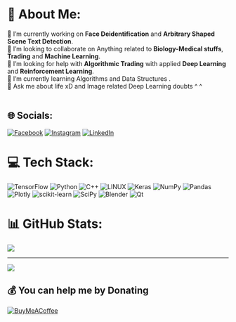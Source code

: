 # 💫 About Me:
🔭 I’m currently working on **Face Deidentification** and **Arbitrary Shaped Scene Text Detection**.<br>👯 I’m looking to collaborate on Anything related to **Biology-Medical stuffs**, **Trading** and **Machine Learning**.<br>🤝 I’m looking for help with **Algorithmic Trading** with applied **Deep Learning** and **Reinforcement Learning**.<br>🌱 I’m currently learning Algorithms and Data Structures .<br>💬 Ask me about life xD and Image related Deep Learning doubts ^ ^ <br><br>


## 🌐 Socials:
[![Facebook](https://img.shields.io/badge/Facebook-%231877F2.svg?logo=Facebook&logoColor=white)](https://facebook.com/100054238064238) [![Instagram](https://img.shields.io/badge/Instagram-%23E4405F.svg?logo=Instagram&logoColor=white)](https://instagram.com/still_sagar) [![LinkedIn](https://img.shields.io/badge/LinkedIn-%230077B5.svg?logo=linkedin&logoColor=white)](https://linkedin.com/in/sagar-srivastava-8baa231bb) 

# 💻 Tech Stack:
![TensorFlow](https://img.shields.io/badge/TensorFlow-%23FF6F00.svg?style=for-the-badge&logo=TensorFlow&logoColor=white) ![Python](https://img.shields.io/badge/python-3670A0?style=for-the-badge&logo=python&logoColor=ffdd54) ![C++](https://img.shields.io/badge/c++-%2300599C.svg?style=for-the-badge&logo=c%2B%2B&logoColor=white) ![LINUX](https://img.shields.io/badge/Linux-FCC624?style=for-the-badge&logo=linux&logoColor=black) ![Keras](https://img.shields.io/badge/Keras-%23D00000.svg?style=for-the-badge&logo=Keras&logoColor=white) ![NumPy](https://img.shields.io/badge/numpy-%23013243.svg?style=for-the-badge&logo=numpy&logoColor=white) ![Pandas](https://img.shields.io/badge/pandas-%23150458.svg?style=for-the-badge&logo=pandas&logoColor=white) ![Plotly](https://img.shields.io/badge/Plotly-%233F4F75.svg?style=for-the-badge&logo=plotly&logoColor=white) ![scikit-learn](https://img.shields.io/badge/scikit--learn-%23F7931E.svg?style=for-the-badge&logo=scikit-learn&logoColor=white) ![SciPy](https://img.shields.io/badge/SciPy-%230C55A5.svg?style=for-the-badge&logo=scipy&logoColor=%white) ![Blender](https://img.shields.io/badge/blender-%23F5792A.svg?style=for-the-badge&logo=blender&logoColor=white) ![Qt](https://img.shields.io/badge/Qt-%23217346.svg?style=for-the-badge&logo=Qt&logoColor=white)
# 📊 GitHub Stats:

![](https://github-readme-streak-stats.herokuapp.com/?user=Frozensun47&theme=dark&hide_border=false)<br/>

---
[![](https://visitcount.itsvg.in/api?id=Frozensun47&icon=0&color=1)](https://visitcount.itsvg.in)

  ## 💰 You can help me by Donating
  [![BuyMeACoffee](https://img.shields.io/badge/Buy%20Me%20a%20Coffee-ffdd00?style=for-the-badge&logo=buy-me-a-coffee&logoColor=black)](https://buymeacoffee.com/frozensun) 

  
<!-- Proudly created with GPRM ( https://gprm.itsvg.in ) -->
